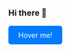 ### Hi there 👋

<div class="animated-button">Hover me!</div>

<style>
.animated-button {
  display: inline-block;
  padding: 10px 20px;
  background: #007BFF;
  color: #fff;
  border-radius: 5px;
  transition: background 0.3s, color 0.3s;
}

.animated-button:hover {
  background: #fff;
  color: #007BFF;
}
</style>
